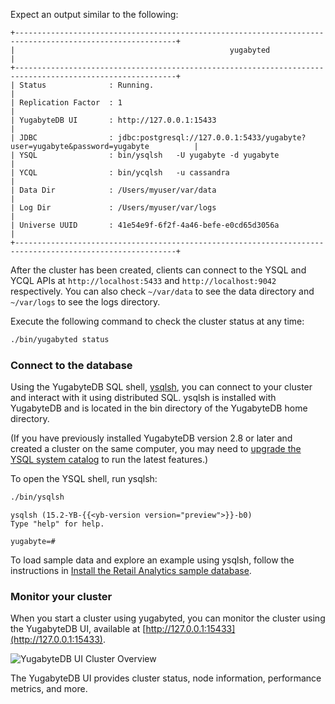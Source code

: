 <!--
+++
private = true
+++
-->

Expect an output similar to the following:

```output
+----------------------------------------------------------------------------------------------------------+
|                                                yugabyted                                                 |
+----------------------------------------------------------------------------------------------------------+
| Status              : Running.                                                                           |
| Replication Factor  : 1                                                                                  |
| YugabyteDB UI       : http://127.0.0.1:15433                                                             |
| JDBC                : jdbc:postgresql://127.0.0.1:5433/yugabyte?user=yugabyte&password=yugabyte          |
| YSQL                : bin/ysqlsh   -U yugabyte -d yugabyte                                               |
| YCQL                : bin/ycqlsh   -u cassandra                                                          |
| Data Dir            : /Users/myuser/var/data                                                             |
| Log Dir             : /Users/myuser/var/logs                                                             |
| Universe UUID       : 41e54e9f-6f2f-4a46-befe-e0cd65d3056a                                               |
+----------------------------------------------------------------------------------------------------------+
```

After the cluster has been created, clients can connect to the YSQL and YCQL APIs at `http://localhost:5433` and `http://localhost:9042` respectively. You can also check `~/var/data` to see the data directory and `~/var/logs` to see the logs directory.

Execute the following command to check the cluster status at any time:

```sh
./bin/yugabyted status
```

### Connect to the database

Using the YugabyteDB SQL shell, [ysqlsh](/preview/api/ysqlsh/), you can connect to your cluster and interact with it using distributed SQL. ysqlsh is installed with YugabyteDB and is located in the bin directory of the YugabyteDB home directory.

(If you have previously installed YugabyteDB version 2.8 or later and created a cluster on the same computer, you may need to [upgrade the YSQL system catalog](/preview/manage/upgrade-deployment/#2-upgrade-the-ysql-system-catalog) to run the latest features.)

To open the YSQL shell, run ysqlsh:

```sh
./bin/ysqlsh
```

```output
ysqlsh (15.2-YB-{{<yb-version version="preview">}}-b0)
Type "help" for help.

yugabyte=#
```

To load sample data and explore an example using ysqlsh, follow the instructions in [Install the Retail Analytics sample database](/preview/sample-data/retail-analytics/#install-the-retail-analytics-sample-database).

### Monitor your cluster

When you start a cluster using yugabyted, you can monitor the cluster using the YugabyteDB UI, available at [http://127.0.0.1:15433](http://127.0.0.1:15433).

![YugabyteDB UI Cluster Overview](/images/quick_start/quick-start-ui-overview.png)

The YugabyteDB UI provides cluster status, node information, performance metrics, and more.
